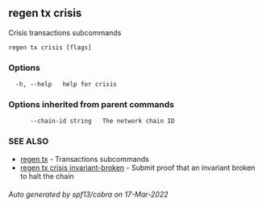 ## regen tx crisis

Crisis transactions subcommands

```
regen tx crisis [flags]
```

### Options

```
  -h, --help   help for crisis
```

### Options inherited from parent commands

```
      --chain-id string   The network chain ID
```

### SEE ALSO

* [regen tx](regen_tx.md)	 - Transactions subcommands
* [regen tx crisis invariant-broken](regen_tx_crisis_invariant-broken.md)	 - Submit proof that an invariant broken to halt the chain

###### Auto generated by spf13/cobra on 17-Mar-2022
